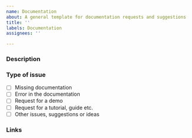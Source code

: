 ```yaml
---
name: Documentation
about: A general template for documentation requests and suggestions
title: ''
labels: Documentation
assignees: ''

---
```

### Description
<!--- [mandatory] Describe the need, add pictures and code snippets, if applies-->

### Type of issue
<!--- [mandatory] You can choose several options here e.g. a tutorial with a demo-->
- [ ] Missing documentation
- [ ] Error in the documentation
- [ ] Request for a demo
- [ ] Request for a tutorial, guide etc.
- [ ] Other issues, suggestions or ideas

### Links
<!--- [optional] Any links that are related -->
